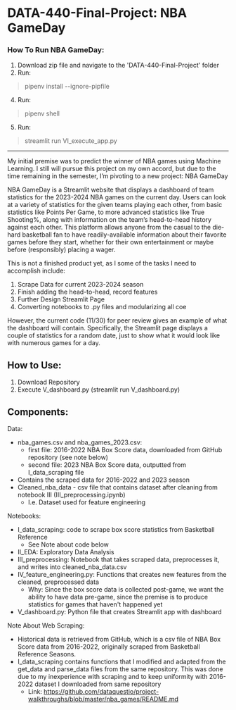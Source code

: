 # DATA-440-Final-Project: NBA GameDay

### How To Run NBA GameDay:

1) Download zip file and navigate to the 'DATA-440-Final-Project' folder
2) Run:
  > pipenv install --ignore-pipfile
4) Run:
  > pipenv shell
5) Run:
  > streamlit run VI_execute_app.py
---

My initial premise was to predict the winner of NBA games using Machine Learning. I still will pursue this project on my own accord, but due to the time remaining in the semester, I’m pivoting to a new project: NBA GameDay

NBA GameDay is a Streamlit website that displays a dashboard of team statistics for the 2023-2024 NBA games on the current day. Users can look at a variety of statistics for the given teams playing each other, from basic statistics like Points Per Game, to more advanced statistics like True Shooting%, along with information on the team’s head-to-head history against each other. This platform allows anyone from the casual to the die-hard basketball fan to have readily-available information about their favorite games before they start, whether for their own entertainment or maybe before (responsibly) placing a wager.

This is not a finished product yet, as I some of the tasks I need to accomplish include:
1. Scrape Data for current 2023-2024 season
2. Finish adding the head-to-head, record features
3. Further Design Streamlit Page
4. Converting notebooks to .py files and modularizing all coe

However, the current code (11/30) for peer review gives an example of what the dashboard will contain. Specifically, the Streamlit page  displays a couple of statistics for a random date, just to show what it would look like with numerous games for a day.

## How to Use: 
1. Download Repository
2. Execute V_dashboard.py (streamlit run V_dashboard.py)

## Components:
Data: 
- nba_games.csv and nba_games_2023.csv:
  - first file: 2016-2022 NBA Box Score data, downloaded from GitHub repository (see note below)
  - second file: 2023 NBA Box Score data, outputted from I_data_scraping file
- Contains the scraped data for 2016-2022 and 2023 season
- Cleaned_nba_data - csv file that contains dataset after cleaning from notebook III (III_preprocessing.ipynb)
  - I.e. Dataset used for feature engineering 

Notebooks:
- I_data_scraping: code to scrape box score statistics from Basketball Reference
  - See Note about code below
- II_EDA: Exploratory Data Analysis
- III_preprocessing: Notebook that takes scraped data, preprocesses it, and writes into cleaned_nba_data.csv
- IV_feature_engineering.py: Functions that creates new features from the cleaned, preprocessed data
  - Why: Since the box score data is collected post-game, we want the ability to have data pre-game, since the premise is to produce statistics for games that haven't happened yet
- V_dashboard.py: Python file that creates Streamlit app with dashboard
           
Note About Web Scraping:
- Historical data is retrieved from GitHub, which is a csv file of NBA Box Score data from 2016-2022, originally scraped from Basketball Reference Seasons.
- I_data_scraping contains functions that I modified and adapted from the get_data and parse_data files from the same repository. This was done due to my inexperience with scraping and to keep uniformity with 2016-2022 dataset I downloaded from same repository       
  - Link: https://github.com/dataquestio/project-walkthroughs/blob/master/nba_games/README.md
    

